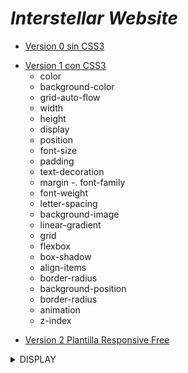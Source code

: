 # _Interstellar Website_

- [Version 0 sin CSS3](https://davidvillard.github.io/WebSiteProjectResponsive/v0/src/html/home.html)
* [Version 1 con CSS3](https://davidvillard.github.io/WebSiteProjectResponsive/v01/src/html/home.html)
   - color
  - background-color
  - grid-auto-flow
  - width
  - height
  - display
  - position
  - font-size
  - padding
  - text-decoration
  - margin
  -. font-family
  - font-weight
  - letter-spacing
  - background-image
  - linear-gradient
  - grid
  - flexbox
  - box-shadow
  - align-items
  - border-radius
  - background-position
  - border-radius
  - animation
  - z-index
+ [Version 2 Plantilla Responsive Free](https://davidvillard.github.io/WebSiteProjectResponsive/v02/creative-studio/public_html/index.html)

<details><summary>DISPLAY</summary>
<p>
                                 |

</p>
</details>


